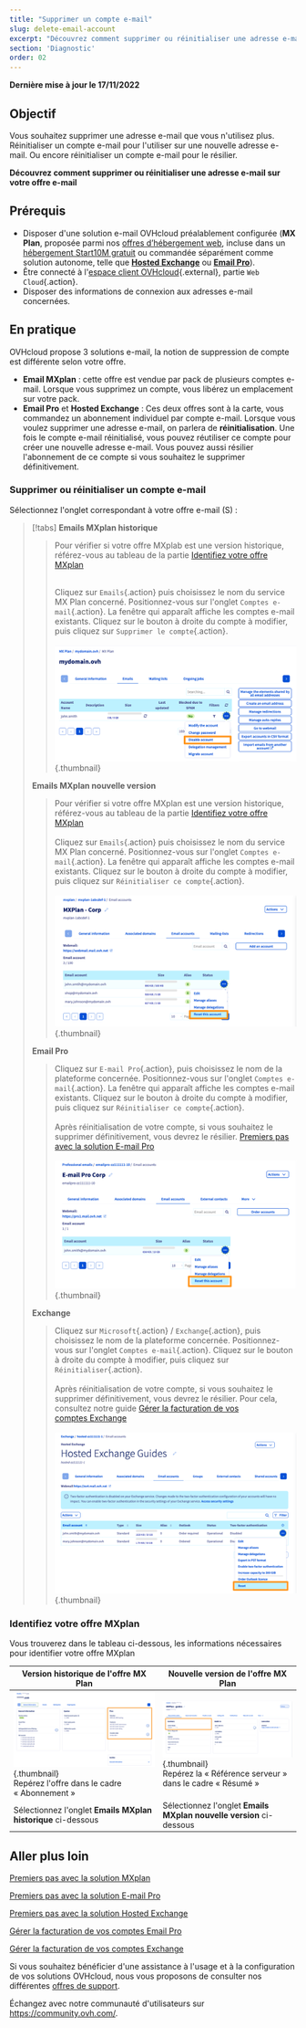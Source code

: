 ```yaml
---
title: "Supprimer un compte e-mail"
slug: delete-email-account
excerpt: "Découvrez comment supprimer ou réinitialiser une adresse e-mail sur votre offre e-mail"
section: 'Diagnostic'
order: 02
---
```


**Dernière mise à jour le 17/11/2022**

## Objectif

Vous souhaitez supprimer une adresse e-mail que vous n'utilisez plus. Réinitialiser un compte e-mail pour l'utiliser sur une nouvelle adresse e-mail. Ou encore réinitialiser un compte e-mail pour le résilier.

**Découvrez comment supprimer ou réinitialiser une adresse e-mail sur votre offre e-mail**

## Prérequis

- Disposer d'une solution e-mail OVHcloud préalablement configurée (**MX Plan**, proposée parmi nos [offres d’hébergement web](https://www.ovhcloud.com/fr/web-hosting/), incluse dans un [hébergement Start10M gratuit](https://www.ovhcloud.com/fr/domains/free-web-hosting/) ou commandée séparément comme solution autonome, telle que [**Hosted Exchange**](https://www.ovhcloud.com/fr/emails/hosted-exchange/) ou [**Email Pro**](https://www.ovhcloud.com/fr/emails/email-pro/)).
- Être connecté à l'[espace client OVHcloud](https://www.ovh.com/auth/?action=gotomanager&from=https://www.ovh.com/fr/&ovhSubsidiary=fr){.external}, partie `Web Cloud`{.action}.
- Disposer des informations de connexion aux adresses e-mail concernées.

## En pratique <a name="instructions"></a>

OVHcloud propose 3 solutions e-mail, la notion de suppression de compte est différente selon votre offre.

- **Email MXplan** : cette offre est vendue par pack de plusieurs comptes e-mail. Lorsque vous supprimez un compte, vous libérez un emplacement sur votre pack. 
- **Email Pro** et **Hosted Exchange** : Ces deux offres sont à la carte, vous commandez un abonnement individuel par compte e-mail. Lorsque vous voulez supprimer une adresse e-mail, on parlera de **réinitialisation**. Une fois le compte e-mail réinitialisé, vous pouvez réutiliser ce compte pour créer une nouvelle adresse e-mail. Vous pouvez aussi résilier l'abonnement de ce compte si vous souhaitez le supprimer définitivement.

### Supprimer ou réinitialiser un compte e-mail

Sélectionnez l'onglet correspondant à votre offre e-mail (S) :

> [!tabs]
> **Emails MXplan historique**
>>
>> Pour vérifier si votre offre MXplab est une version historique, référez-vous au tableau de la partie [Identifiez votre offre MXplan](#whichmxplan")<br><br>
>>
>> Cliquez sur `Emails`{.action} puis choisissez le nom du service MX Plan concerné. Positionnez-vous sur l'onglet `Comptes e-mail`{.action}. La fenêtre qui apparaît affiche les comptes e-mail existants. Cliquez sur le bouton <i class="icons-ellipsis icons-border-rounded icons-masterbrand-blue"></i> à droite du compte à modifier, puis cliquez sur `Supprimer le compte`{.action}.<br><br>
>>![email](images/email-mxplan-legacy-reset.png){.thumbnail}<br>
>>
> **Emails MXplan nouvelle version**
>>
>> Pour vérifier si votre offre MXplan est une version historique, référez-vous au tableau de la partie [Identifiez votre offre MXplan](#whichmxplan")<br><br>
>> Cliquez sur `Emails`{.action} puis choisissez le nom du service MX Plan concerné. Positionnez-vous sur l'onglet `Comptes e-mail`{.action}. La fenêtre qui apparaît affiche les comptes e-mail existants. Cliquez sur le bouton <i class="icons-ellipsis icons-border-rounded icons-masterbrand-blue"></i> à droite du compte à modifier, puis cliquez sur `Réinitialiser ce compte`{.action}.<br><br>
>>![email](images/email-mxplan-new-reset.png){.thumbnail}<br>
>>
> **Email Pro**
>>
>> Cliquez sur `E-mail Pro`{.action}, puis choisissez le nom de la plateforme concernée. Positionnez-vous sur l'onglet `Comptes e-mail`{.action}. La fenêtre qui apparaît affiche les comptes e-mail existants. Cliquez sur le bouton <i class="icons-ellipsis icons-border-rounded icons-masterbrand-blue"></i> à droite du compte à modifier, puis cliquez sur `Réinitialiser ce compte`{.action}.<br><br>
>> Après réinitialisation de votre compte, si vous souhaitez le supprimer définitivement, vous devrez le résilier. [Premiers pas avec la solution E-mail Pro](https://docs.ovh.com/fr/emails-pro/premiere-configuration/)<br><br>
>>![email](images/emailpro-reset.png){.thumbnail}<br>
>>
> **Exchange**
>>
>> Cliquez sur `Microsoft`{.action} / `Exchange`{.action}, puis choisissez le nom de la plateforme concernée. Positionnez-vous sur l'onglet `Comptes e-mail`{.action}. Cliquez sur le bouton <i class="icons-ellipsis icons-border-rounded icons-masterbrand-blue"></i> à droite du compte à modifier, puis cliquez sur `Réinitialiser`{.action}.<br><br>
>> Après réinitialisation de votre compte, si vous souhaitez le supprimer définitivement, vous devrez le résilier. Pour cela, consultez notre guide [Gérer la facturation de vos comptes Exchange](https://docs.ovh.com/fr/microsoft-collaborative-solutions/gestion-facturation-exchange/)<br><br>
>>![email](images/exchange-reset.png){.thumbnail}<br>
>>

### Identifiez votre offre MXplan <a name="whichmxplan"></a>

Vous trouverez dans le tableau ci-dessous, les informations nécessaires pour identifier votre offre MXplan

|Version historique de l'offre MX Plan|Nouvelle version de l'offre MX Plan|
|---|---|
|![email](images/mxplan-starter-legacy-step1.png){.thumbnail}<br> Repérez l'offre dans le cadre « Abonnement »|![email](images/mxplan-starter-new-step1.png){.thumbnail}<br>Repérez la « Référence serveur » dans le cadre « Résumé »|
|Sélectionnez l'onglet **Emails MXplan historique** ci-dessous |Sélectionnez l'onglet **Emails MXplan nouvelle version** ci-dessous |<br>


## Aller plus loin

[Premiers pas avec la solution MXplan](https://docs.ovh.com/fr/emails/generalites-sur-les-emails-mutualises/)

[Premiers pas avec la solution E-mail Pro](https://docs.ovh.com/fr/emails-pro/premiere-configuration/)

[Premiers pas avec la solution Hosted Exchange](https://docs.ovh.com/fr/microsoft-collaborative-solutions/premiere-configuration-exchange/)

[Gérer la facturation de vos comptes Email Pro](hhttps://docs.ovh.com/fr/emails-pro/gestion-facturation-emailpro/)

[Gérer la facturation de vos comptes Exchange](https://docs.ovh.com/fr/microsoft-collaborative-solutions/gestion-facturation-exchange/)

Si vous souhaitez bénéficier d'une assistance à l'usage et à la configuration de vos solutions OVHcloud, nous vous proposons de consulter nos différentes [offres de support](https://www.ovhcloud.com/fr/support-levels/).

Échangez avec notre communauté d'utilisateurs sur <https://community.ovh.com/>.
